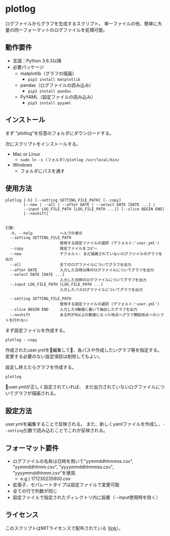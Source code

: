 plotlog
===
ログファイルからグラフを生成するスクリプト。
単一ファイルの他、簡単に大量の同一フォーマットのログファイルを処理可能。


## 動作要件
- 言語：Python 3.6.3以降
- 必要パッケージ
    - matplotlib（グラフの描画）
        - `pip3 install matplotlib`
    - pandas（ログファイルの読み込み）
        - `pip3 install pandas`
    - PyYAML（設定ファイルの読み込み）
        - `pip3 install pyyaml`


## インストール
まず "plotlog"を任意のフォルダにダウンロードする。

次にスクリプトをインストールする。
- Mac or Linux
    - `sudo ln -s (フォルダ)/plotlog /usr/local/bin/`
- Windows
    - フォルダにパスを通す


## 使用方法
```
plotlog [-h] [--setting SETTING_FILE_PATH] [--copy]
        [--new | --all | --after DATE | --select DATE [DATE ...] |
        --input LOG_FILE_PATH [LOG_FILE_PATH ...]] [--slice BEGIN END]
        [--noshift]


引数:
  -h, --help            ヘルプの表示
  --setting SETTING_FILE_PATH
                        使用する設定ファイルの選択 (デフォルト:'user.yml')
  --copy                設定ファイルをコピー
  --new                 デフォルト: まだ描画されていないログファイルのグラフを出力
  --all                 全てのログファイルについてグラフを出力
  --after DATE          入力した日時以降のログファイルについてグラフを出力
  --select DATE [DATE ...]
                        入力した日時のログファイルについてグラフを出力
  --input LOG_FILE_PATH [LOG_FILE_PATH ...]
                        入力したパスログファイルについてグラフを出力

  --setting SETTING_FILE_PATH
                        使用する設定ファイルの選択 (デフォルト:'user.yml')
  --slice BEGIN END     入力したX軸値に基いて抽出したグラフを出力
  --noshift             ある列が0以上の数値になった地点へグラフ開始地点へのシフトを行わない
```

まず設定ファイルを作成する。
```
plotlog --copy
```
作成されたuser.ymlを編集して、各パスや作成したいグラフ等を指定する。
変更する必要のない設定項目は削除してもよい。

設定し終えたらグラフを作成する。
```
plotlog
```
user.ymlが正しく設定されていれば、
まだ出力されていないログファイルについてグラフが描画される。



## 設定方法
user.ymlを編集することで反映される。
また、新しくyamlファイルを作成し、`--setting`引数で読み込むことでこれが反映される。


## フォーマット要件
- ログファイルの名称は日時を用いて"yymmddhhmmss.csv", "yymmddhhmm.csv", "yyyymmddhhmmss.csv", "yyyymmddhhmm.csv"を推奨.
    - e.g.) 171230235900.csv
- 拡張子、セパレートタイプは設定ファイルで変更可能
- 全ての行で列数が同じ
- 設定ファイルで指定されたディレクトリ内に設置（--input使用時を除く）

## ライセンス
このスクリプトはMITライセンスで配布されている ([link](https://github.com/s-naoya/plotlog/blob/master/LICENSE)）。

